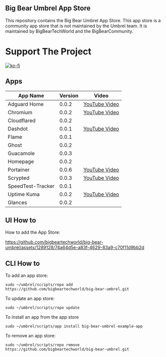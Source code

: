 ## Big Bear Umbrel App Store

This repository contains the Big Bear Umbrel App Store. This app store is a community app store that is not maintained by the Umbrel team. It is maintained by BigBearTechWorld and the BigBearCommunity.

# Support The Project

[![ko-fi](https://ko-fi.com/img/githubbutton_sm.svg)](https://ko-fi.com/E1E5NDK3I)

## Apps

| App Name          | Version | Video                                         |
| ----------------- | ------- | --------------------------------------------- |
| Adguard Home      | 0.0.2   | [YouTube Video](https://youtu.be/Ay7eJbpbaQg) |
| Chromium          | 0.0.2   | [YouTube Video](https://youtu.be/zGRjH0-zThs) |
| Cloudflared       | 0.0.2   |                                               |
| Dashdot           | 0.0.1   | [YouTube Video](https://youtu.be/iFGOCkJfvP4) |
| Flame             | 0.0.1   |                                               |
| Ghost             | 0.0.2   |                                               |
| Guacamole         | 0.0.3   |                                               |
| Homepage          | 0.0.2   |                                               |
| Portainer         | 0.0.6   | [YouTube Video](https://youtu.be/Lcv9lRzI_gk) |
| Scrypted          | 0.0.3   | [YouTube Video](https://youtu.be/DvXJ2cCApwY) |
| SpeedTest-Tracker | 0.0.1   |                                               |
| Uptime Kuma       | 0.0.2   | [YouTube Video](https://youtu.be/NEvP_Ioe78M) |
| Glances           | 0.0.2   |                                               |

## UI How to

How to add the App Store:

https://github.com/bigbeartechworld/big-bear-umbrel/assets/1289128/74a64d5e-a83f-4629-83a9-c70f11d9bb2d

## CLI How to

To add an app store:

```
sudo ~/umbrel/scripts/repo add https://github.com/bigbeartechworld/big-bear-umbrel.git
```

To update an app store:

```
sudo ~/umbrel/scripts/repo update
```

To install an app from the app store

```
sudo ~/umbrel/scripts/app install big-bear-umbrel-example-app
```

To remove an app store:

```
sudo ~/umbrel/scripts/repo remove https://github.com/bigbeartechworld/big-bear-umbrel.git
```
